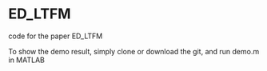 # ED_LTFM
code for the paper ED_LTFM

To show the demo result, simply clone or download the git, and run demo.m in MATLAB
